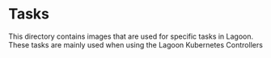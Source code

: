 # Tasks

This directory contains images that are used for specific tasks in Lagoon.
These tasks are mainly used when using the Lagoon Kubernetes Controllers